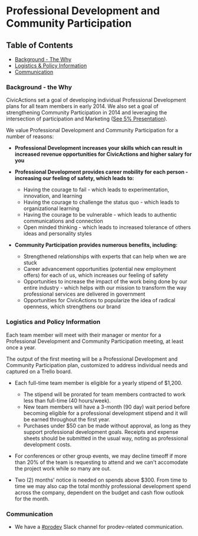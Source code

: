 # Professional Development and Community Participation

## <a name="toc"></a>Table of Contents

* [Background - The Why](#background-why)
* [Logistics & Policy Information](#logistics-policy)
* [Communication](#communication)

### <a name="background-why"></a>Background - the Why

CivicActions set a goal of developing individual Professional Development plans for all team members in early 2014. We also set a goal of strengthening Community Participation in 2014 and leveraging the intersection of participation and Marketing ([See 5% Presentation](https://docs.google.com/presentation/d/1GuEXsq8m80Sl9Jk2GE_b2oKsk38F11Vc5m7B8M8rGaA/edit#slide=id.g235778c_0_2)).

We value Professional Development and Community Participation for a number of reasons:

- **Professional Development increases your skills which can result in increased revenue opportunities for CivicActions and higher salary for you**

- **Professional Development provides career mobility for each person - increasing our feeling of safety, which leads to:** 

  * Having the courage to fail - which leads to experimentation, innovation, and learning
  * Having the courage to challenge the status quo - which leads to organizational learning
  * Having the courage to be vulnerable - which leads to authentic communications and connection
  * Open minded thinking - which leads to increased tolerance of others ideas and personality styles

- **Community Participation provides numerous benefits, including:**

  - Strengthened relationships with experts that can help when we are stuck
  - Career advancement opportunities (potential new employment offers) for each of us, which increases our feeling of safety
  - Opportunities to increase the impact of the work being done by our entire industry - which helps with our mission to transform the way professional services are delivered in government
  - Opportunities for CivicActions to popularize the idea of radical openness, which strengthens our brand


### <a name="logistics-policy"></a>Logistics and Policy Information

Each team member will meet with their manager or mentor for a Professional Development and Community Participation meeting, at least once a year. 

The output of the first meeting will be a Professional Development and Community Participation plan, customized to address individual needs and captured on a Trello board. 

- Each full-time team member is eligible for a yearly stipend of $1,200.
  - The stipend will be prorated for team members contracted to work less than full-time (40 hours/week).
  - New team members will have a 3-month (90 day) wait period before becoming eligible for a professional development stipend and it will be earned throughout the first year.
  - Purchases under $50 can be made without approval, as long as they support professional development goals. Receipts and expense sheets should be submitted in the usual way, noting as professional development costs.

- For conferences or other group events, we may decline timeoff if more than 20% of the team is requesting to attend and we can't accomodate the project work while so many are out.

- Two (2) months' notice is needed on spends above $300. From time to time we may also cap the total monthly professional development spend across the company, dependent on the budget and cash flow outlook for the month.



### <a name="communication"></a>Communication

* We have a [#prodev](https://civicactions.slack.com/messages/prodev) Slack channel for prodev-related communication.
